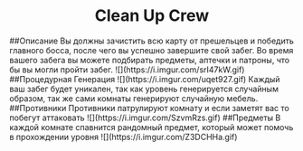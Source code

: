 <h1 align="center">Clean Up Crew</h1>
##Описание
Вы должны зачистить всю карту от прешельцев и победить главного босса, после чего вы успешно завершите свой забег.
Во время вашего забега вы можете подбирать предметы, аптечки и патроны, что бы вы могли пройти забег.
![](https://i.imgur.com/srI47kW.gif)
##Процедурная Генерация
![](https://i.imgur.com/uqet927.gif)
Каждый ваш забег будет уникален, так как уровень генерируется случайным образом, так же сами комнаты генерируют случайную мебель.
##Противники
Противники патрулируют комнату и если заметят вас то побегут аттаковать
![](https://i.imgur.com/SzvmRzs.gif)
##Предметы
В каждой комнате спавнится рандомный предмет, который может помочь в прохождении уровня
![](https://i.imgur.com/Z3DCHHa.gif)
